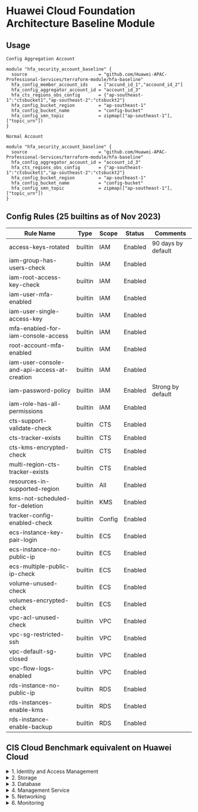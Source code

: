 # Huawei Cloud Foundation Architecture Baseline Module

## Usage
`Config Aggregation Account`  

```hcl
module "hfa_security_account_baseline" {
  source                           = "github.com/Huawei-APAC-Professional-Services/terraform-module/hfa-baseline"
  hfa_config_member_account_ids    = ["accund_id_1","accound_id_2"]
  hfa_config_aggregator_account_id = "account_id_3"
  hfa_cts_regions_obs_config       = {"ap-southeast-1":"ctsbucket1","ap-southeast-2":"ctsbuckt2"}
  hfa_config_bucket_region         = "ap-southeast-1"
  hfa_config_bucket_name           = "config-bucket"
  hfa_config_smn_topic             = zipmap(["ap-southeast-1"], ["topic_urn"])
}
``` 

`Normal Account` 
```hcl
module "hfa_security_account_baseline" {
  source                           = "github.com/Huawei-APAC-Professional-Services/terraform-module/hfa-baseline"
  hfa_config_aggregator_account_id = "account_id_3"
  hfa_cts_regions_obs_config       = {"ap-southeast-1":"ctsbucket1","ap-southeast-2":"ctsbuckt2"}
  hfa_config_bucket_region         = "ap-southeast-1"
  hfa_config_bucket_name           = "config-bucket"
  hfa_config_smn_topic             = zipmap(["ap-southeast-1"], ["topic_urn"])
}
``` 

## Config Rules (25 builtins as of Nov 2023)
| Rule Name                                   | Type    | Scope  | Status  | Comments           |
|---------------------------------------------|---------|--------|---------|--------------------|
| access-keys-rotated                         | builtin | IAM    | Enabled | 90 days by default |
| iam-group-has-users-check                   | builtin | IAM    | Enabled |                    |
| iam-root-access-key-check                   | builtin | IAM    | Enabled |                    |
| iam-user-mfa-enabled                        | builtin | IAM    | Enabled |                    |
| iam-user-single-access-key                  | builtin | IAM    | Enabled |                    |
| mfa-enabled-for-iam-console-access          | builtin | IAM    | Enabled |                    |
| root-account-mfa-enabled                    | builtin | IAM    | Enabled |                    |
| iam-user-console-and-api-access-at-creation | builtin | IAM    | Enabled |                    |
| iam-password-policy                         | builtin | IAM    | Enabled | Strong by default  |
| iam-role-has-all-permissions                | builtin | IAM    | Enabled |                    |
| cts-support-validate-check                  | builtin | CTS    | Enabled |                    |
| cts-tracker-exists                          | builtin | CTS    | Enabled |                    |
| cts-kms-encrypted-check                     | builtin | CTS    | Enabled |                    |
| multi-region-cts-tracker-exists             | builtin | CTS    | Enabled |                    |
| resources-in-supported-region               | builtin | All    | Enabled |                    |
| kms-not-scheduled-for-deletion              | builtin | KMS    | Enabled |                    |
| tracker-config-enabled-check                | builtin | Config | Enabled |                    |
| ecs-instance-key-pair-login                 | builtin | ECS    | Enabled |                    |
| ecs-instance-no-public-ip                   | builtin | ECS    | Enabled |                    |
| ecs-multiple-public-ip-check                | builtin | ECS    | Enabled |                    |
| volume-unused-check                         | builtin | ECS    | Enabled |                    |
| volumes-encrypted-check                     | builtin | ECS    | Enabled |                    |
| vpc-acl-unused-check                        | builtin | VPC    | Enabled |                    |
| vpc-sg-restricted-ssh                       | builtin | VPC    | Enabled |                    |
| vpc-default-sg-closed                       | builtin | VPC    | Enabled |                    |
| vpc-flow-logs-enabled                       | builtin | VPC    | Enabled |                    |
| rds-instance-no-public-ip                   | builtin | RDS    | Enabled |                    |
| rds-instances-enable-kms                    | builtin | RDS    | Enabled |                    |
| rds-instance-enable-backup                  | builtin | RDS    | Enabled |                    |

## CIS Cloud Benchmark equivalent on Huawei Cloud

<details>

<summary>1. Identity and Access Management</summary>

This section contains recommendations for configuring identity and access management related options.

- [ ]  1.1 Maintain account contact details [`Config`: :x:]
:bangbang: **Change Event is captured by CTS but not supported by Key Event Notifications and Config**
- [ ]  1.2 Ensure no 'root' user account access key exists [`Config`: :x:]
- [ ]  1.3 Ensure MFA is enabled for the 'root' user account [`Config`: :white_check_mark:]
- [ ]  1.4 Eliminate use of the 'root' user for administrative and daily tasks [`Config`: :x:]
- [x]  1.5 Ensure IAM password policy requires strong password or minimum length of 14 or greater [`Config`: :white_check_mark:]
- [x]  1.6 Ensure IAM password policy prevents password reuse [`Config`: :x:]
- [ ]  1.7 Ensure multi-factor authentication (MFA) is enabled for all IAM users that have a console password [`Config`: :white_check_mark:]
- [ ]  1.8 Do not setup access keys during initial user setup for all IAM users that have a console password [`Config`: :white_check_mark:]
- [ ]  1.9 Ensure credentials unused for 45 days or greater are disabled [`Config`: :x:]
- [ ]  1.10 Ensure there is only one active access key available for any single IAM user with console access [`Config`: :white_check_mark:]
- [ ]  1.11 Ensure access keys are rotated every 90 days or less [`Config`: :white_check_mark:]
- [ ]  1.12 Ensure IAM Users Receive Permissions Only Through Groups [`Config`: :x:]
- [ ]  1.13 Ensure IAM policies that allow full "*:*" administrative privileges are not attached [`Config`: :white_check_mark:]
- [ ]  1.14 Ensure hardware MFA is enabled for the 'root' user account [`Config`: :white_check_mark:]
- [ ]  1.15 Ensure IAM users are managed centrally via identity federation or AWS Organizations for multi-account environments [`Config`: :x:]
</details>

<details>

<summary>2. Storage</summary>

This section contains recommendations for storage related services.

- [x]  2.1 Ensure MFA Delete is enabled on OBS buckets [`Config`: :x:]
           :information_source: **Critial Operation Protection enabled**
- [ ]  2.2 Ensure that OBS Buckets are not public accessible [`Config`: :x:]
- [ ]  2.3 Ensure that encryption is enabled for SFS file systems [`Config`: :x:]
- [ ]  2.1 Ensure EBS Volume Encryption is Enabled in all Regions [`Config`: :white_check_mark:]

</details>


<details>
<summary>3. Database</summary>

- [ ]  3.1 Ensure that encryption-at-rest is enabled for RDS Instances [`Config`: :white_check_mark:]
- [ ]  3.1 Ensure Auto Minor Version Upgrade feature is Enabled for RDS Instances [`Config`: :x:]
- [ ]  3.2 Ensure that public access is not given to RDS Instance [`Config`: :white_check_mark:]
- [ ]  3.2 Ensure that automated backup is enabled RDS Instance [`Config`: :white_check_mark:]

</details>


<details>
<summary>4. Management Service</summary>
This section contains recommendations for management related services.

- [x]  4.1 Ensure CTS is enabled in all regions [`Config`: :white_check_mark:]
- [x]  4.2 Ensure CTS log file validation is enabled [`Config`: :white_check_mark:]
- [x]  4.3 Ensure the OBS bucket used to store CTS logs is not publicly accessible [`Config`: :x:]
- [ ]  4.4 Ensure CTS trails are integrated with LTS  [`Config`: :x:]
- [x]  4.5 Ensure Config is enabled in all regions [`Config`: :white_check_mark:]
- [ ]  4.6 Ensure OBS bucket access logging is enabled on the CTS OBS bucket [`Config`: :x:]
- [x]  4.7 Ensure CTS logs are encrypted at rest using KMS CMKs [`Config`: :x:]
- [ ]  4.8 Ensure rotation for customer created symmetric CMKs is enabled [`Config`: :x:]
- [ ]  4.9 Ensure VPC flow logging is enabled in all VPCs [`Config`: :x:]
- [ ]  4.10 Ensure that Object-level logging for write events is enabled for OBS bucket [`Config`: :x:]

</details>

<details>
<summary>5. Networking</summary>

- [ ]  5.1 Ensure no Network ACLs allow ingress from 0.0.0.0/0 to remote server administration ports [`Config`: :x:]
- [ ]  5.2 Ensure no security groups allow ingress from 0.0.0.0/0 to remote server administration ports [`Config`: :x:]
- [ ]  5.3 Ensure no security groups allow ingress from ::/0 to remote server administration ports [`Config`: :x:]
- [ ]  5.4 Ensure no security groups allow ingress from ::/0 to remote server administration ports [`Config`: :x:]
- [ ]  5.5 Ensure the default security group of every VPC restricts all traffic [`Config`: :x:]

</details>

<details>
<summary>6. Monitoring</summary>

- [ ]  6.1 Ensure unauthorized API calls are monitored [`CTS Key Events Notifications`: :x:]
- [ ]  6.2 Ensure management console sign-in without MFA is monitored [`CTS Key Events Notifications`: :x:]
- [x]  6.3 Ensure usage of 'root' account is monitored [`CTS Key Events Notifications`: :white_check_mark:]
- [x]  6.4 Ensure IAM policy changes are monitored [`CTS Key Events Notifications`: :white_check_mark:]
- [x]  6.5 Ensure CTS configuration changes are monitored [`CTS Key Events Notifications`: :white_check_mark:]
- [ ]  6.6 Ensure Huawei Cloud Management Console authentication failures are monitored[`CTS Key Events Notifications`:  :x:]
- [x]  6.7 Ensure disabling or scheduled deletion of customer created CMKs is monitored [`CTS Key Events Notifications`:  :white_check_mark:]
- [x]  6.8 Ensure OBS bucket policy changes are monitored [`CTS Key Events Notifications`:  :white_check_mark:]
- [x]  6.9 Ensure Config configuration changes are monitored [`CTS Key Events Notifications`:  :white_check_mark:]
- [x]  6.10 Ensure security group changes are monitored[`CTS Key Events Notifications`:  :white_check_mark:]
- [x]  6.11 Ensure Network Access Control Lists (NACL) changes are monitored [`CTS Key Events Notifications`:  :white_check_mark:]
- [x]  6.12 Ensure route table changes are monitored [`CTS Key Events Notifications`:  :white_check_mark:]
- [x]  6.13 Ensure VPC changes are monitored [`CTS Key Events Notifications`:  :white_check_mark:]
- [x]  6.14 Ensure Organizations changes are monitored [`CTS Key Events Notifications`:  :white_check_mark:]
- [ ]  6.15 Ensure Account information changes are monitored [`CTS Key Events Notifications`: :x:]

</details>